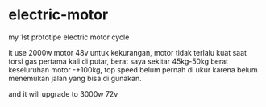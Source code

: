 # electric-motor
my 1st prototipe electric motor cycle

it use 2000w motor 48v
untuk kekurangan, motor tidak terlalu kuat saat torsi gas pertama kali di putar, berat saya sekitar 45kg-50kg
berat keseluruhan motor -+100kg, top speed belum pernah di ukur karena belum menemukan jalan yang bisa di gunakan.

and it will upgrade to 3000w 72v

